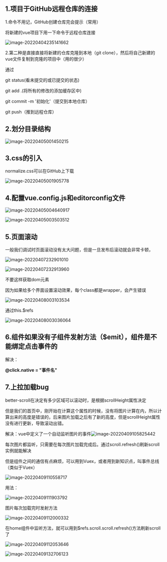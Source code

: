 ## 1.项目于GitHub远程仓库的连接

1.命令不用记，GitHub创建仓库完会提示（常用）

将新建的vue项目下用一下命令于远程仓库连接

![image-20220404235141662](C:\Users\86156\AppData\Roaming\Typora\typora-user-images\image-20220404235141662.png)

2.第二种是直接直接将新建的仓库克隆到本地（git clone），然后将自己新建的vue文件复制到克隆的项目中（用的很少）

通过

git status(看未提交的或已提交的状态)

git add .(将所有的修改的添加缓存区中)

git commit -m '初始化'（提交到本地仓库）

git push（推到远程仓库）

## 2.划分目录结构

![image-20220405001450215](C:\Users\86156\AppData\Roaming\Typora\typora-user-images\image-20220405001450215.png)

## 3.css的引入

normalize.css可以在GitHub上下载

![image-20220405001905778](C:\Users\86156\AppData\Roaming\Typora\typora-user-images\image-20220405001905778.png)

## 4.配置vue.config.js和editorconfig文件

![image-20220405004640917](C:\Users\86156\AppData\Roaming\Typora\typora-user-images\image-20220405004640917.png)

![image-20220405003503512](C:\Users\86156\AppData\Roaming\Typora\typora-user-images\image-20220405003503512.png)

## 5.页面滚动

一般我们调试时页面滚动没有太大问题，但是一旦发布后滚动就会非常卡顿，

![image-20220407232901010](C:\Users\86156\AppData\Roaming\Typora\typora-user-images\image-20220407232901010.png)

![image-20220407232913960](C:\Users\86156\AppData\Roaming\Typora\typora-user-images\image-20220407232913960.png)

不要这样获取dom元素

因为如果给多个界面设置滚动效果，每个class都是wrapper，会产生错误

![image-20220408003103534](C:\Users\86156\AppData\Roaming\Typora\typora-user-images\image-20220408003103534.png)

通过this.$refs

![image-20220408003036064](C:\Users\86156\AppData\Roaming\Typora\typora-user-images\image-20220408003036064.png)

## 6.组件如果没有子组件发射方法（$emit），组件是不能绑定点击事件的

解决：

**@click.native = "事件名"**

## 7.上拉加载bug

better-scroll在决定有多少区域可以滚动时，是根据scrollHeight属性决定

但是我们的首页中，刚开始在计算这个属性的时候，没有将图片计算在内，所以计算出来的高度是错误的，后来图片加载之后有了新的高度，但是scrollHeight属性没有进行更新，导致滚动出错。

解决：vue中定义了一个自动监听图片的事件![image-20220409105825442](C:\Users\86156\AppData\Roaming\Typora\typora-user-images\image-20220409105825442.png)

每次图片都监听，只需要在每次图片加载完成后。通过scroll.refresh()刷新scroll实例就能解决

但是组件之间的通信有点麻烦，可以用到Vuex，或者用到新知识点，叫事件总线（类似于Vuex）

![image-20220409110558717](C:\Users\86156\AppData\Roaming\Typora\typora-user-images\image-20220409110558717.png)

用法：

![image-20220409111903792](C:\Users\86156\AppData\Roaming\Typora\typora-user-images\image-20220409111903792.png)

图片每次加载完时发射方法

![image-20220409112000332](C:\Users\86156\AppData\Roaming\Typora\typora-user-images\image-20220409112000332.png)

在home组件中监听方法，就可以用到$refs.scroll.scroll.refresh()方法刷新scroll了

![image-20220409112053646](C:\Users\86156\AppData\Roaming\Typora\typora-user-images\image-20220409112053646.png)

![image-20220409132706123](C:\Users\86156\AppData\Roaming\Typora\typora-user-images\image-20220409132706123.png)